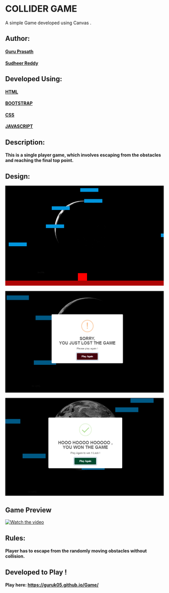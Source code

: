 
# COLLIDER GAME
  A simple Game developed using Canvas .

## Author: 
  #### <a href="https://github.com/guruk05">Guru Prasath</a>
  #### <a href="https://github.com/SudheerReddySingam">Sudheer Reddy</a>

## Developed Using:
  #### <a href="https://html.com/">HTML</a>
  #### <a href="https://getbootstrap.com/">BOOTSTRAP</a>
  #### <a href="https://css-tricks.com/">CSS </a>
  #### <a href="https://www.javascript.com/">JAVASCRIPT </a>

## Description:
  #### This is a single player game, which involves escaping from the obstacles and reaching the final top point.

## Design:
  
  ![designr1.PNG](designr1.PNG)
  
  ![designr2.PNG](designr2.PNG)
  
  ![designr3.PNG](designr3.PNG)
  
## Game Preview 
  

 
  [![Watch the video](http://i3.ytimg.com/vi/BFhzkVC4PZ0/hqdefault.jpg)](https://youtu.be/BFhzkVC4PZ0)
  
  
## Rules: 

  #### Player has to escape from the randomly moving obstacles without collision.
  
  
## Developed to Play !
  
  #### Play here: https://guruk05.github.io/Game/
             







